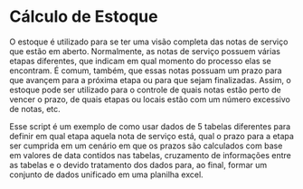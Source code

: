 # Cálculo de Estoque
 
 O estoque é utilizado para se ter uma visão completa das notas de serviço que estão em aberto. Normalmente, as notas de serviço possuem várias etapas diferentes, que indicam em qual momento do processo elas se encontram. É comum, também, que essas notas possuam um prazo para que avançem para a próxima etapa ou para que sejam finalizadas. Assim, o estoque pode ser utilizado para o controle de quais notas estão perto de vencer o prazo, de quais etapas ou locais estão com um número excessivo de notas, etc.
 
 Esse script é um exemplo de como usar dados de 5 tabelas diferentes para definir em qual etapa aquela nota de serviço está, qual o prazo para a etapa ser cumprida em um cenário em que os prazos são calculados com base em valores de data contidos nas tabelas, cruzamento de informações entre as tabelas e o devido tratamento dos dados para, ao final, formar um conjunto de dados unificado em uma planilha excel.
